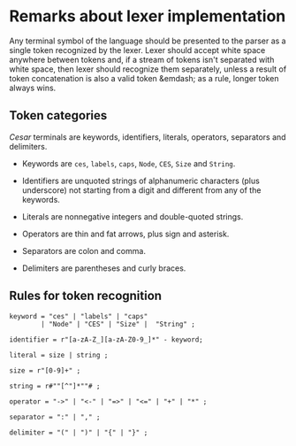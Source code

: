 Remarks about lexer implementation
==================================

Any terminal symbol of the language should be presented to the parser
as a single token recognized by the lexer.  Lexer should accept white
space anywhere between tokens and, if a stream of tokens isn't
separated with white space, then lexer should recognize them
separately, unless a result of token concatenation is also a valid
token &emdash; as a rule, longer token always wins.

## Token categories

_Cesar_ terminals are keywords, identifiers, literals, operators,
separators and delimiters.

  - Keywords are `ces`, `labels`, `caps`, `Node`, `CES`, `Size` and
    `String`.

  - Identifiers are unquoted strings of alphanumeric characters (plus
    underscore) not starting from a digit and different from any of
    the keywords.

  - Literals are nonnegative integers and double-quoted strings.

  - Operators are thin and fat arrows, plus sign and asterisk.

  - Separators are colon and comma.

  - Delimiters are parentheses and curly braces.

## Rules for token recognition

```bnf
keyword = "ces" | "labels" | "caps"
        | "Node" | "CES" | "Size" |  "String" ;

identifier = r"[a-zA-Z_][a-zA-Z0-9_]*" - keyword;

literal = size | string ;

size = r"[0-9]+" ;

string = r#""[^"]*""# ;

operator = "->" | "<-" | "=>" | "<=" | "+" | "*" ;

separator = ":" | "," ;

delimiter = "(" | ")" | "{" | "}" ;
```
